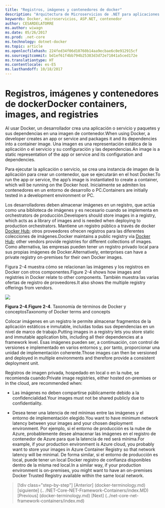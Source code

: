 ```yaml
---
title: "Registros, imágenes y contenedores de docker"
description: "Arquitectura de Microservicios de .NET para aplicaciones .NET en contenedores | Registros, imágenes y contenedores de docker"
keywords: Docker, microservicios, ASP.NET, contenedor
author: CESARDELATORRE
ms.author: wiwagn
ms.date: 05/26/2017
ms.prod: .net-core
ms.technology: dotnet-docker
ms.topic: article
ms.openlocfilehash: 224fed34f06d10760b14aa9ecbae6c0e912915cf
ms.sourcegitcommit: bd1ef61f4bb794b25383d3d72e71041a5ced172e
ms.translationtype: HT
ms.contentlocale: es-ES
ms.lasthandoff: 10/18/2017
---
```

# <a name="docker-containers-images-and-registries"></a><span data-ttu-id="df4b3-104">Registros, imágenes y contenedores de docker</span><span class="sxs-lookup"><span data-stu-id="df4b3-104">Docker containers, images, and registries</span></span>

<span data-ttu-id="df4b3-105">Al usar Docker, un desarrollador crea una aplicación o servicio y paquetes y sus dependencias en una imagen de contenedor.</span><span class="sxs-lookup"><span data-stu-id="df4b3-105">When using Docker, a developer creates an app or service and packages it and its dependencies into a container image.</span></span> <span data-ttu-id="df4b3-106">Una imagen es una representación estática de la aplicación o el servicio y su configuración y las dependencias.</span><span class="sxs-lookup"><span data-stu-id="df4b3-106">An image is a static representation of the app or service and its configuration and dependencies.</span></span>

<span data-ttu-id="df4b3-107">Para ejecutar la aplicación o servicio, se crea una instancia de imagen de la aplicación para crear un contenedor, que se ejecutarán en el host Docker.</span><span class="sxs-lookup"><span data-stu-id="df4b3-107">To run the app or service, the app’s image is instantiated to create a container, which will be running on the Docker host.</span></span> <span data-ttu-id="df4b3-108">Inicialmente se admiten los contenedores en un entorno de desarrollo o PC.</span><span class="sxs-lookup"><span data-stu-id="df4b3-108">Containers are initially tested in a development environment or PC.</span></span>

<span data-ttu-id="df4b3-109">Los desarrolladores deben almacenar imágenes en un registro, que actúa como una biblioteca de imágenes y es necesario cuando se implementa en orchestrators de producción.</span><span class="sxs-lookup"><span data-stu-id="df4b3-109">Developers should store images in a registry, which acts as a library of images and is needed when deploying to production orchestrators.</span></span> <span data-ttu-id="df4b3-110">Mantiene un registro público a través de docker [Docker Hub](https://hub.docker.com/); otros proveedores ofrecen registros para las diferentes colecciones de imágenes.</span><span class="sxs-lookup"><span data-stu-id="df4b3-110">Docker maintains a public registry via [Docker Hub](https://hub.docker.com/); other vendors provide registries for different collections of images.</span></span> <span data-ttu-id="df4b3-111">Como alternativa, las empresas pueden tener un registro privado local para sus propias imágenes de Docker.</span><span class="sxs-lookup"><span data-stu-id="df4b3-111">Alternatively, enterprises can have a private registry on-premises for their own Docker images.</span></span>

<span data-ttu-id="df4b3-112">Figura 2-4 muestra cómo se relacionan las imágenes y los registros en Docker con otros componentes.</span><span class="sxs-lookup"><span data-stu-id="df4b3-112">Figure 2-4 shows how images and registries in Docker relate to other components.</span></span> <span data-ttu-id="df4b3-113">También muestra las varias ofertas de registro de proveedores.</span><span class="sxs-lookup"><span data-stu-id="df4b3-113">It also shows the multiple registry offerings from vendors.</span></span>

![](./media/image5.PNG)

<span data-ttu-id="df4b3-114">**Figura 2-4**.</span><span class="sxs-lookup"><span data-stu-id="df4b3-114">**Figure 2-4**.</span></span> <span data-ttu-id="df4b3-115">Taxonomía de términos de Docker y conceptos</span><span class="sxs-lookup"><span data-stu-id="df4b3-115">Taxonomy of Docker terms and concepts</span></span>

<span data-ttu-id="df4b3-116">Colocar imágenes en un registro le permite almacenar fragmentos de la aplicación estáticos e inmutable, incluidas todas sus dependencias en un nivel de marco de trabajo.</span><span class="sxs-lookup"><span data-stu-id="df4b3-116">Putting images in a registry lets you store static and immutable application bits, including all their dependencies at a framework level.</span></span> <span data-ttu-id="df4b3-117">Esas imágenes pueden ser, a continuación, con control de versiones e implementado en varios entornos y, por tanto, proporcionar una unidad de implementación coherente.</span><span class="sxs-lookup"><span data-stu-id="df4b3-117">Those images can then be versioned and deployed in multiple environments and therefore provide a consistent deployment unit.</span></span>

<span data-ttu-id="df4b3-118">Registros de imagen privada, hospedado en local o en la nube, se recomienda cuando:</span><span class="sxs-lookup"><span data-stu-id="df4b3-118">Private image registries, either hosted on-premises or in the cloud, are recommended when:</span></span>

-   <span data-ttu-id="df4b3-119">Las imágenes no deben compartirse públicamente debido a la confidencialidad.</span><span class="sxs-lookup"><span data-stu-id="df4b3-119">Your images must not be shared publicly due to confidentiality.</span></span>

-   <span data-ttu-id="df4b3-120">Desea tener una latencia de red mínimas entre las imágenes y el entorno de implementación elegido.</span><span class="sxs-lookup"><span data-stu-id="df4b3-120">You want to have minimum network latency between your images and your chosen deployment environment.</span></span> <span data-ttu-id="df4b3-121">Por ejemplo, si el entorno de producción es la nube de Azure, probablemente desee almacenar las imágenes en el registro de contenedor de Azure para que la latencia de red será mínima.</span><span class="sxs-lookup"><span data-stu-id="df4b3-121">For example, if your production environment is Azure cloud, you probably want to store your images in Azure Container Registry so that network latency will be minimal.</span></span> <span data-ttu-id="df4b3-122">De forma similar, si el entorno de producción es local, puede tener un local Docker registro de confianza disponibles dentro de la misma red local.</span><span class="sxs-lookup"><span data-stu-id="df4b3-122">In a similar way, if your production environment is on-premises, you might want to have an on-premises Docker Trusted Registry available within the same local network.</span></span>

>[!div class="step-by-step"]
<span data-ttu-id="df4b3-123">[Anterior] (docker-terminology.md) [siguiente] (.. /NET-Core-NET-Framework-Containers/index.MD)</span><span class="sxs-lookup"><span data-stu-id="df4b3-123">[Previous] (docker-terminology.md) [Next] (../net-core-net-framework-containers/index.md)</span></span>
